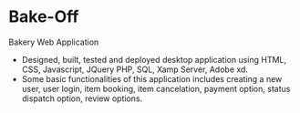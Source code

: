 # Bake-Off
Bakery Web Application 
- Designed, built, tested and deployed desktop application using HTML, CSS, Javascript, JQuery PHP, SQL, Xamp Server, Adobe xd.
- Some basic functionalities of this application includes creating a new user, user login, item booking, item cancelation, payment option, status dispatch option, review options.
